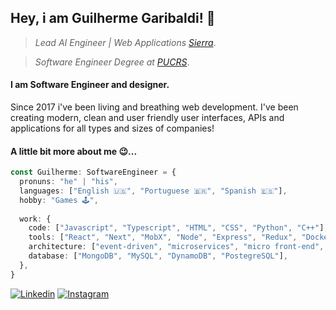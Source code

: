 ## Hey, i am Guilherme Garibaldi! 👋
> *Lead AI Engineer | Web Applications [Sierra](https://www.sierra.studio/)*.

> *Software Engineer Degree at [PUCRS](https://www.pucrs.br/)*.

#### I am Software Engineer and designer.
Since 2017 i've been living and breathing web development. I've been creating modern, clean and user friendly user interfaces, APIs and applications for all types and sizes of companies!

#### A little bit more about me 😉... 
```typescript
const Guilherme: SoftwareEngineer = {
  pronuns: "he" | "his",
  languages: ["English 🇺🇸", "Portuguese 🇧🇷", "Spanish 🇪🇸"],
  hobby: "Games 🕹️",
  
  work: {
    code: ["Javascript", "Typescript", "HTML", "CSS", "Python", "C++"],
    tools: ["React", "Next", "MobX", "Node", "Express", "Redux", "Docker", "Jest", "Cypress", "Nginx"],
    architecture: ["event-driven", "microservices", "micro front-end", "design system pattern"],
    database: ["MongoDB", "MySQL", "DynamoDB", "PostegreSQL"],
  },
}
```
<a href="https://www.linkedin.com/in/guigaribalde">![Linkedin](https://shields.io/badge/Linkedin-643-blue?logo=linkedin&style=social)</a>  <a href="https://www.instagram.com/guigaribalde/">![Instagram](https://shields.io/badge/Instagram-540-orange?logo=instagram&style=social)</a>
